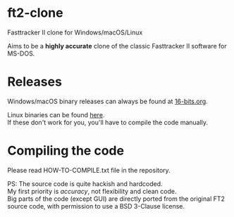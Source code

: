 # ft2-clone
Fasttracker II clone for Windows/macOS/Linux

Aims to be a **highly accurate** clone of the classic Fasttracker II software for MS-DOS.

# Releases
Windows/macOS binary releases can always be found at [16-bits.org](https://16-bits.org/ft2.php).

Linux binaries can be found [here](http://phd-sid.ethz.ch/debian/.fasttracker2/). \
If these don't work for you, you'll have to compile the code manually.

# Compiling the code
Please read HOW-TO-COMPILE.txt file in the repository.

PS: The source code is quite hackish and hardcoded. \
My first priority is _accuracy_, not flexibility and clean code. \
Big parts of the code (except GUI) are directly ported from the original FT2 source code, with permission to use a BSD 3-Clause license.

